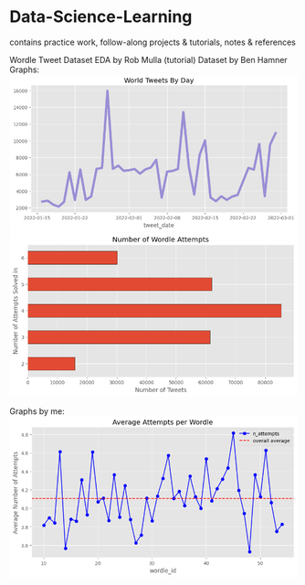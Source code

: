 # Data-Science-Learning 
contains practice work, follow-along projects & tutorials, notes & references 

Wordle Tweet Dataset EDA by Rob Mulla (tutorial)
   Dataset by Ben Hamner
   Graphs:
   ![alt text](img/image-2.png)
   ![alt text](img/image-3.png)

   Graphs by me:
   ![alt text](img/image-1.png)
